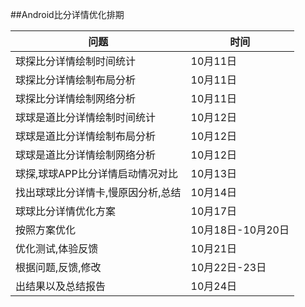 ##Android比分详情优化排期

问题|时间
---|---
球探比分详情绘制时间统计|10月11日
球探比分详情绘制布局分析|10月11日
球探比分详情绘制网络分析|10月11日
球球是道比分详情绘制时间统计|10月12日
球球是道比分详情绘制布局分析|10月12日
球球是道比分详情绘制网络分析|10月12日
球探,球球APP比分详情启动情况对比|10月13日
找出球球比分详情卡,慢原因分析,总结|10月14日
球球比分详情优化方案|10月17日
按照方案优化|10月18日-10月20日
优化测试,体验反馈|10月21日
根据问题,反馈,修改|10月22日-23日
出结果以及总结报告|10月24日
